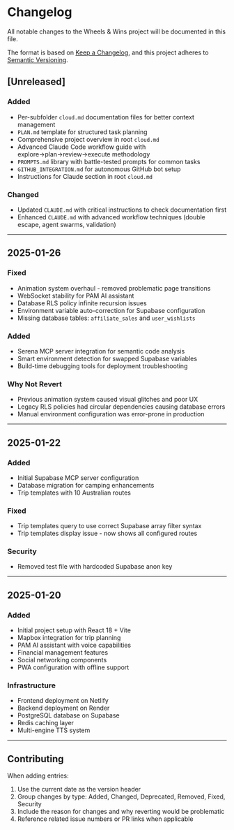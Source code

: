# Changelog

All notable changes to the Wheels & Wins project will be documented in this file.

The format is based on [Keep a Changelog](https://keepachangelog.com/en/1.0.0/),
and this project adheres to [Semantic Versioning](https://semver.org/spec/v2.0.0.html).

## [Unreleased]

### Added
- Per-subfolder `cloud.md` documentation files for better context management
- `PLAN.md` template for structured task planning
- Comprehensive project overview in root `cloud.md`
- Advanced Claude Code workflow guide with explore→plan→review→execute methodology
- `PROMPTS.md` library with battle-tested prompts for common tasks
- `GITHUB_INTEGRATION.md` for autonomous GitHub bot setup
- Instructions for Claude section in root `cloud.md`

### Changed
- Updated `CLAUDE.md` with critical instructions to check documentation first
- Enhanced `CLAUDE.md` with advanced workflow techniques (double escape, agent swarms, validation)

---

## 2025-01-26

### Fixed
- Animation system overhaul - removed problematic page transitions
- WebSocket stability for PAM AI assistant
- Database RLS policy infinite recursion issues
- Environment variable auto-correction for Supabase configuration
- Missing database tables: `affiliate_sales` and `user_wishlists`

### Added
- Serena MCP server integration for semantic code analysis
- Smart environment detection for swapped Supabase variables
- Build-time debugging tools for deployment troubleshooting

### Why Not Revert
- Previous animation system caused visual glitches and poor UX
- Legacy RLS policies had circular dependencies causing database errors
- Manual environment configuration was error-prone in production

---

## 2025-01-22

### Added
- Initial Supabase MCP server configuration
- Database migration for camping enhancements
- Trip templates with 10 Australian routes

### Fixed
- Trip templates query to use correct Supabase array filter syntax
- Trip templates display issue - now shows all configured routes

### Security
- Removed test file with hardcoded Supabase anon key

---

## 2025-01-20

### Added
- Initial project setup with React 18 + Vite
- Mapbox integration for trip planning
- PAM AI assistant with voice capabilities
- Financial management features
- Social networking components
- PWA configuration with offline support

### Infrastructure
- Frontend deployment on Netlify
- Backend deployment on Render
- PostgreSQL database on Supabase
- Redis caching layer
- Multi-engine TTS system

---

## Contributing

When adding entries:
1. Use the current date as the version header
2. Group changes by type: Added, Changed, Deprecated, Removed, Fixed, Security
3. Include the reason for changes and why reverting would be problematic
4. Reference related issue numbers or PR links when applicable